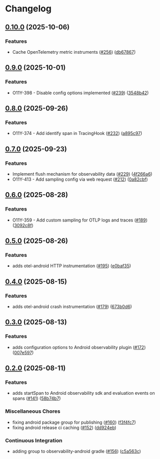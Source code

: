 # Changelog

## [0.10.0](https://github.com/launchdarkly/observability-sdk/compare/launchdarkly-observability-android-0.9.0...launchdarkly-observability-android-0.10.0) (2025-10-06)


### Features

* Cache OpenTelemetry metric instruments ([#256](https://github.com/launchdarkly/observability-sdk/issues/256)) ([db67867](https://github.com/launchdarkly/observability-sdk/commit/db67867acf4a956d4f4cdca0b329db9494601616))

## [0.9.0](https://github.com/launchdarkly/observability-sdk/compare/launchdarkly-observability-android-0.8.0...launchdarkly-observability-android-0.9.0) (2025-10-01)


### Features

* O11Y-398 - Disable config options implemented ([#239](https://github.com/launchdarkly/observability-sdk/issues/239)) ([3548b42](https://github.com/launchdarkly/observability-sdk/commit/3548b42c6f4dbf3c710b508cb817b78cfc47448c))

## [0.8.0](https://github.com/launchdarkly/observability-sdk/compare/launchdarkly-observability-android-0.7.0...launchdarkly-observability-android-0.8.0) (2025-09-26)


### Features

* O11Y-374 - Add identify span in TracingHook  ([#232](https://github.com/launchdarkly/observability-sdk/issues/232)) ([a895c97](https://github.com/launchdarkly/observability-sdk/commit/a895c9743ceb61fd045d0e561aa3b2c7b999067f))

## [0.7.0](https://github.com/launchdarkly/observability-sdk/compare/launchdarkly-observability-android-0.6.0...launchdarkly-observability-android-0.7.0) (2025-09-23)


### Features

* Implement flush mechanism for observability data ([#229](https://github.com/launchdarkly/observability-sdk/issues/229)) ([4f266a6](https://github.com/launchdarkly/observability-sdk/commit/4f266a6eda9a8fa84780e2959d94bd4a937aa3d1))
* O11Y-413 - Add sampling config via web request ([#212](https://github.com/launchdarkly/observability-sdk/issues/212)) ([0a82cbf](https://github.com/launchdarkly/observability-sdk/commit/0a82cbf769f10292d3a9ccbc570d46e6d0558297))

## [0.6.0](https://github.com/launchdarkly/observability-sdk/compare/launchdarkly-observability-android-0.5.0...launchdarkly-observability-android-0.6.0) (2025-08-28)


### Features

* O11Y-359 - Add custom sampling for OTLP logs and traces ([#189](https://github.com/launchdarkly/observability-sdk/issues/189)) ([3092c8f](https://github.com/launchdarkly/observability-sdk/commit/3092c8f3235a0b8f17210dba2469b7ffe8a6eca9))

## [0.5.0](https://github.com/launchdarkly/observability-sdk/compare/launchdarkly-observability-android-0.4.0...launchdarkly-observability-android-0.5.0) (2025-08-26)


### Features

* adds otel-android HTTP instrumentation ([#195](https://github.com/launchdarkly/observability-sdk/issues/195)) ([e0baf35](https://github.com/launchdarkly/observability-sdk/commit/e0baf35b9e83e4539060520d5355d524de136944))

## [0.4.0](https://github.com/launchdarkly/observability-sdk/compare/launchdarkly-observability-android-0.3.0...launchdarkly-observability-android-0.4.0) (2025-08-15)


### Features

* adds otel-android crash instrumentation ([#179](https://github.com/launchdarkly/observability-sdk/issues/179)) ([673b0d6](https://github.com/launchdarkly/observability-sdk/commit/673b0d63764f8a7419d0bf340f516103da913b3f))

## [0.3.0](https://github.com/launchdarkly/observability-sdk/compare/launchdarkly-observability-android-0.2.0...launchdarkly-observability-android-0.3.0) (2025-08-13)


### Features

* adds configuration options to Android observability plugin ([#172](https://github.com/launchdarkly/observability-sdk/issues/172)) ([007e597](https://github.com/launchdarkly/observability-sdk/commit/007e597bc2c45a237160d977af8cd6c5c078b4fa))

## [0.2.0](https://github.com/launchdarkly/observability-sdk/compare/launchdarkly-observability-android-0.2.0...launchdarkly-observability-android-0.2.0) (2025-08-11)


### Features

* adds startSpan to Android observability sdk and evaluation events on spans ([#141](https://github.com/launchdarkly/observability-sdk/issues/141)) ([58b74b7](https://github.com/launchdarkly/observability-sdk/commit/58b74b727f54f58e94439df77740c12b10518a9c))


### Miscellaneous Chores

* fixing android package group for publishing ([#160](https://github.com/launchdarkly/observability-sdk/issues/160)) ([f3f4fc7](https://github.com/launchdarkly/observability-sdk/commit/f3f4fc729c7c29cbc0a6084b0f1cf352d9c6da39))
* fixing android release ci caching ([#152](https://github.com/launchdarkly/observability-sdk/issues/152)) ([dd924eb](https://github.com/launchdarkly/observability-sdk/commit/dd924eb6330728c274d0bd99db6fcb0bc9b4ee7e))


### Continuous Integration

* adding group to observability-android gradle ([#156](https://github.com/launchdarkly/observability-sdk/issues/156)) ([c5a563c](https://github.com/launchdarkly/observability-sdk/commit/c5a563c9faf2048230b0682150ed1bca63506952))
